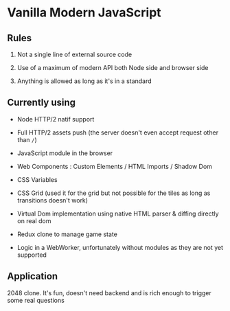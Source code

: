 # Vanilla Modern JavaScript

## Rules

1. Not a single line of external source code

1. Use of a maximum of modern API both Node side and browser side

1. Anything is allowed as long as it's in a standard

## Currently using

* Node HTTP/2 natif support

* Full HTTP/2 assets push (the server doesn't even accept request other than `/`)

* JavaScript module in the browser

* Web Components : Custom Elements / HTML Imports / Shadow Dom

* CSS Variables

* CSS Grid (used it for the grid but not possible for the tiles as long as transitions doesn't work)

* Virtual Dom implementation using native HTML parser & diffing directly on real dom

* Redux clone to manage game state

* Logic in a WebWorker, unfortunately without modules as they are not yet supported

## Application

2048 clone. It's fun, doesn't need backend and is rich enough to trigger some real questions
